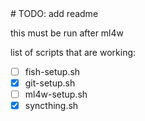 <!-- # TODO:  --> # TODO: add readme

this must be run after ml4w

list of scripts that are working:

- [ ] fish-setup.sh
- [X] git-setup.sh
- [ ] ml4w-setup.sh
- [X] syncthing.sh 
